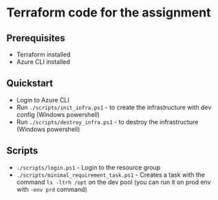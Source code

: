 # Terraform code for the assignment

## Prerequisites

- Terraform installed
- Azure CLI installed

## Quickstart

- Login to Azure CLI
- Run `./scripts/init_infra.ps1` - to create the infrastructure with dev config (Windows powershell)
- Run `./scripts/destroy_infra.ps1` - to destroy the infrastructure (Windows powershell)

## Scripts

- `./scripts/login.ps1` - Login to the resource group
- `./scripts/minimal_requirement_task.ps1` - Creates a task with the command `ls -ltrh /opt` on the dev pool (you can run it on prod env with `-env prd` command)

